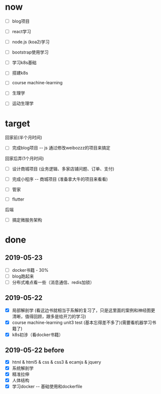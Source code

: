 # now
- [ ] blog项目
- [ ] react学习
- [ ] node.js (koa2)学习
- [ ] bootstrap使用学习

- [ ] 学习k8s基础
- [ ] 搭建k8s

- [ ] course machine-learning

- [ ] 生理学
- [ ] 运动生理学


# target 
回家前(半个月时间)
- [ ] 完成blog项目   -- js 通过修改weibozzz的项目来搞定

回家后弄(1个月时间)
- [ ] 设计商城项目   (业务逻辑、多家店铺问题、订单、支付)
- [ ] 完成小程序     -- 商城项目 (准备拿大牛的项目来看看)
- [ ] 管家

- [ ] flutter

后端
- [ ] 搞定微服务架构




# done

## 2019-05-23
- [ ] docker书籍 - 30%
- [ ] blog跑起来
- [ ] 分布式难点看一些（消息通信、redis加锁）

## 2019-05-22  
- [x] 局部解剖学  (看这边书就相当于系解的复习了，只是这里面的案例和神经图更清晰，值得回顾，跟多是给开刀的学习)
- [x] course machine-learning unit3 test (基本忘得差不多了)(需要看机器学习书籍了)
- [x] k8s初涉（看docker书籍）

## 2019-05-22  before
- [x] html & html5 & css & css3 & ecamjs & jquery
- [x] 系统解剖学
- [x] 精准拉伸
- [x] 人体结构
- [x] 学习docker  -- 基础使用和dockerfile
